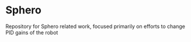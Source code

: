 # Sphero
Repository for Sphero related work, focused primarily on efforts to change PID gains of the robot
